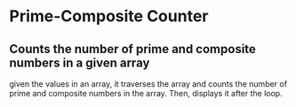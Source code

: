 # Prime-Composite Counter
## Counts the number of prime and composite numbers in a given array

given the values in an array, it traverses the array and counts the number of prime and composite numbers in the array. Then, displays it after the loop.


